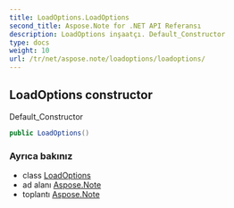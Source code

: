 ```yaml
---
title: LoadOptions.LoadOptions
second_title: Aspose.Note for .NET API Referansı
description: LoadOptions inşaatçı. Default_Constructor
type: docs
weight: 10
url: /tr/net/aspose.note/loadoptions/loadoptions/
---
```

## LoadOptions constructor

Default_Constructor

```csharp
public LoadOptions()
```

### Ayrıca bakınız

* class [LoadOptions](../)
* ad alanı [Aspose.Note](../../loadoptions/)
* toplantı [Aspose.Note](../../../)


